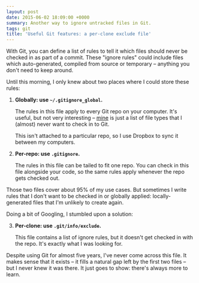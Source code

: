 ```yaml
---
layout: post
date: 2015-06-02 18:09:00 +0000
summary: Another way to ignore untracked files in Git.
tags: git
title: 'Useful Git features: a per-clone exclude file'
---
```


With Git, you can define a list of rules to tell it which files should never be checked in as part of a commit. These "ignore rules" could include files which auto-generated, compiled from source or temporary &ndash; anything you don't need to keep around.

Until this morning, I only knew about two places where I could store these rules:

1.  **Globally: use `~/.gitignore_global`.**

    The rules in this file apply to every Git repo on your computer. It's useful, but not very interesting &ndash; [mine](/files/gitignore_global.txt) is just a list of file types that I (almost) never want to check in to Git.

    This isn't attached to a particular repo, so I use Dropbox to sync it between my computers.

2.  **Per-repo: use `.gitignore`.**

    The rules in this file can be tailed to fit one repo. You can check in this file alongside your code, so the same rules apply whenever the repo gets checked out.

Those two files cover about 95% of my use cases. But sometimes I write rules that I don't want to be checked in or globally applied: locally-generated files that I'm unlikely to create again.

Doing a bit of Googling, I stumbled upon a solution:

<ol start="3">
<li>
  <p><strong>Per-clone: use <code>.git/info/exclude</code>.</strong></p>

  <p>This file contains a list of ignore rules, but it doesn't get checked in with the repo. It's exactly what I was looking for.</p>
</li>
</ol>

Despite using Git for almost five years, I've never come across this file. It makes sense that it exists &ndash; it fills a natural gap left by the first two files &ndash; but I never knew it was there. It just goes to show: there's always more to learn.

